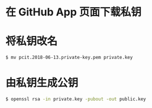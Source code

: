 # 在 GitHub App 页面下载私钥

# 将私钥改名

```bash
$ mv pcit.2018-06-13.private-key.pem private.key
```

# 由私钥生成公钥

```bash
$ openssl rsa -in private.key -pubout -out public.key
```
